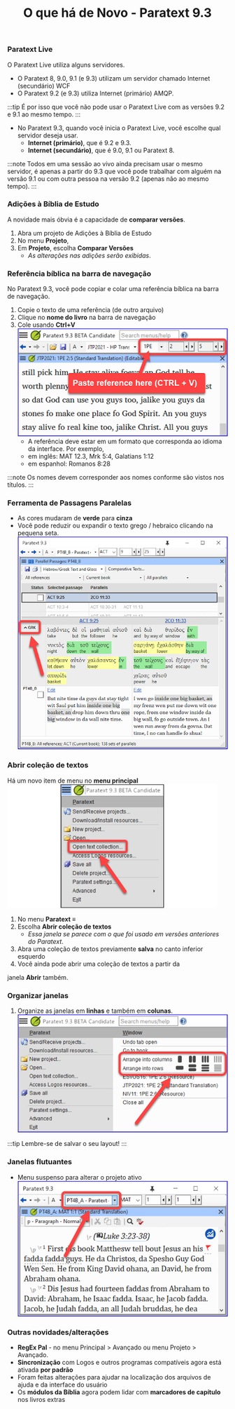﻿---
title: O que há de Novo - Paratext 9.3
---

### Paratext Live

O Paratext Live utiliza alguns servidores.

-   O Paratext 8, 9.0, 9.1 (e 9.3) utilizam um servidor chamado Internet (secundário) WCF
-   O Paratext 9.2 (e 9.3) utiliza Internet (primário) AMQP.

:::tip
É por isso que você não pode usar o Paratext Live com as versões 9.2 e 9.1 ao mesmo tempo.
:::
-   No Paratext 9.3, quando você inicia o Paratext Live, você escolhe qual servidor deseja usar.
    -   **Internet (primário)**, que é 9.2 e 9.3.
    -   **Internet (secundário)**, que é 9.0, 9.1 ou Paratext 8.

:::note
Todos em uma sessão ao vivo ainda precisam usar o mesmo servidor, é apenas a partir do 9.3 que você pode trabalhar com alguém na versão 9.1 ou com outra pessoa na versão 9.2 (apenas não ao mesmo tempo).
:::



### Adições à Bíblia de Estudo

A novidade mais óbvia é a capacidade de **comparar versões**.

1.   Abra um projeto de Adições à Bíblia de Estudo
1.   No menu **Projeto**,
1.   Em **Projeto**, escolha **Comparar Versões**
     - *As alterações nas adições serão exibidas*.

### Referência bíblica na barra de navegação

No Paratext 9.3, você pode copiar e colar uma referência bíblica na barra de navegação.

1.  Copie o texto de uma referência (de outro arquivo)
1.  Clique no **nome do livro** na barra de navegação
1.  Cole usando **Ctrl+V**
   ![](./media/paste-reference-2.png)
    -  A referência deve estar em um formato que corresponda ao idioma da interface. Por exemplo,
      -   em inglês: MAT 12.3, Mrk 5:4, Galatians 1:12
      -   em espanhol: Romanos 8:28

:::note
Os nomes devem corresponder aos nomes conforme são vistos nos títulos.
:::

### Ferramenta de Passagens Paralelas

-   As cores mudaram de **verde** para **cinza**
-   Você pode reduzir ou expandir o texto grego / hebraico clicando na pequena seta.  
  ![](./media/parallel-passage-greek-collapse.png)


### Abrir coleção de textos

Há um novo item de menu no **menu principal** ![](./media/open-text-collection-menu-item-2.png)

1.  No menu **Paratext ≡**
1.  Escolha **Abrir coleção de textos**
     -  *Essa janela se parece com o que foi usado em versões anteriores do Paratext*.
1.  Abra uma coleção de textos previamente **salva** no canto inferior esquerdo
1.  Você ainda pode abrir uma coleção de textos a partir da

 janela **Abrir** também.

### Organizar janelas

1.  Organize as janelas em **linhas** e também em **colunas**. ![](./media/arrange-in-rows.png)

:::tip 
Lembre-se de salvar o seu layout!
:::

#####

### Janelas flutuantes

-   Menu suspenso para alterar o projeto ativo  
  ![](./media/change-project-or-resource.png)



### Outras novidades/alterações

-   **RegEx Pal** - no menu Principal \> Avançado ou menu Projeto \> Avançado.
-   **Sincronização** com Logos e outros programas compatíveis agora está ativada **por padrão**
-   Foram feitas alterações para ajudar na localização dos arquivos de ajuda e da interface do usuário
-   Os **módulos da Bíblia** agora podem lidar com **marcadores de capítulo** nos livros extras